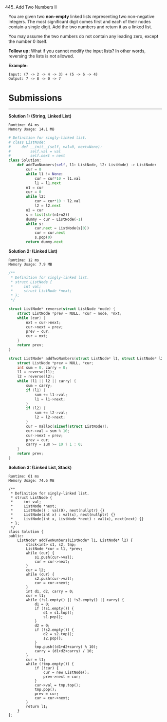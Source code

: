 445. Add Two Numbers II

You are given two **non-empty** linked lists representing two non-negative integers. The most significant digit comes first and each of their nodes contain a single digit. Add the two numbers and return it as a linked list.

You may assume the two numbers do not contain any leading zero, except the number 0 itself.

**Follow up:**
What if you cannot modify the input lists? In other words, reversing the lists is not allowed.

**Example:**
```
Input: (7 -> 2 -> 4 -> 3) + (5 -> 6 -> 4)
Output: 7 -> 8 -> 0 -> 7
```

# Submissions
---
**Solution 1: (String, Linked List)**
```
Runtime: 64 ms
Memory Usage: 14.1 MB
```
```python
# Definition for singly-linked list.
# class ListNode:
#     def __init__(self, val=0, next=None):
#         self.val = val
#         self.next = next
class Solution:
    def addTwoNumbers(self, l1: ListNode, l2: ListNode) -> ListNode:
        cur = 0
        while l1 != None:
            cur = cur*10 + l1.val
            l1 = l1.next
        n1 = cur
        cur = 0
        while l2:
            cur = cur*10 + l2.val
            l2 = l2.next
        n2 = cur
        s = list(str(n1+n2))
        dummy = cur = ListNode(-1)
        while s:
            cur.next = ListNode(s[0])
            cur = cur.next
            s.pop(0)
        return dummy.next 
```

**Solution 2: (Linked List)**
```
Runtime: 12 ms
Memory Usage: 7.9 MB
```
```c
/**
 * Definition for singly-linked list.
 * struct ListNode {
 *     int val;
 *     struct ListNode *next;
 * };
 */

struct ListNode* reverse(struct ListNode *node) {
    struct ListNode *prev = NULL, *cur = node, *nxt;
    while (cur) {
        nxt = cur->next;
        cur->next = prev;
        prev = cur;
        cur = nxt;
    }
    return prev;
}

struct ListNode* addTwoNumbers(struct ListNode* l1, struct ListNode* l2){
    struct ListNode *prev = NULL, *cur;
    int sum = 0, carry = 0;
    l1 = reverse(l1);
    l2 = reverse(l2);
    while (l1 || l2 || carry) {
        sum = carry;
        if (l1) {
            sum += l1->val;
            l1 = l1->next;
        }
        if (l2) {
            sum += l2->val;
            l2 = l2->next;
        }
        cur = malloc(sizeof(struct ListNode));
        cur->val = sum % 10;
        cur->next = prev;
        prev = cur;
        carry = sum >= 10 ? 1 : 0;
    }
    return prev;
}
```

**Solution 3: (Linked List, Stack)**
```
Runtime: 61 ms
Memory Usage: 74.6 MB
```
```
/**
 * Definition for singly-linked list.
 * struct ListNode {
 *     int val;
 *     ListNode *next;
 *     ListNode() : val(0), next(nullptr) {}
 *     ListNode(int x) : val(x), next(nullptr) {}
 *     ListNode(int x, ListNode *next) : val(x), next(next) {}
 * };
 */
class Solution {
public:
    ListNode* addTwoNumbers(ListNode* l1, ListNode* l2) {
        stack<int> s1, s2, tmp;
        ListNode *cur = l1, *prev;
        while (cur) {
            s1.push(cur->val);
            cur = cur->next;
        }
        cur = l2;
        while (cur) {
            s2.push(cur->val);
            cur = cur->next;
        }
        int d1, d2, carry = 0;
        cur = l1;
        while (!s1.empty() || !s2.empty() || carry) {
            d1 = 0;
            if (!s1.empty()) {
                d1 = s1.top();
                s1.pop();
            }
            d2 = 0;
            if (!s2.empty()) {
                d2 = s2.top();
                s2.pop();
            }
            tmp.push((d1+d2+carry) % 10);
            carry = (d1+d2+carry) / 10;
        }
        cur = l1;
        while (!tmp.empty()) {
            if (!cur) {
                cur = new ListNode();
                prev->next = cur;
            }
            cur->val = tmp.top();
            tmp.pop();
            prev = cur;
            cur = cur->next;
        }
        return l1;
    }
};
```

